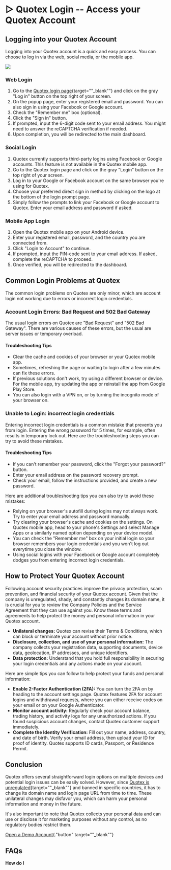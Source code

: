 # ▷ Quotex Login -- Access your Quotex Account

## Logging into your Quotex Account

Logging into your Quotex account is a quick and easy process. You can
choose to log in via the web, social media, or the mobile app.

[![](https://static.quotex.io/files/3_en/300_250.jpg)](https://traff.sbs/brokerqxlid)

### Web Login

1.  Go to the [Quotex login
    page](\%22https://eseta.org.za/go/quotex/login/\%22){target=""_blank""}
    and click on the gray "Log in" button on the top right of your
    screen.
2.  On the popup page, enter your registered email and password. You can
    also sign in using your Facebook or Google account.
3.  Check the "Remember me" box (optional).
4.  Click the "Sign in" button.
5.  If prompted, input the 6-digit code sent to your email address. You
    might need to answer the reCAPTCHA verification if needed.
6.  Upon completion, you will be redirected to the main dashboard.

### Social Login

1.  Quotex currently supports third-party logins using Facebook or
    Google accounts. This feature is not available in the Quotex mobile
    app.
2.  Go to the Quotex login page and click on the gray "Login" button on
    the top right of your screen.
3.  Log in to your Google or Facebook account on the same browser you're
    using for Quotex.
4.  Choose your preferred direct sign in method by clicking on the logo
    at the bottom of the login prompt page.
5.  Simply follow the prompts to link your Facebook or Google account to
    Quotex. Enter your email address and password if asked.

### Mobile App Login

1.  Open the Quotex mobile app on your Android device.
2.  Enter your registered email, password, and the country you are
    connected from.
3.  Click "Login to Account" to continue.
4.  If prompted, input the PIN-code sent to your email address. If
    asked, complete the reCAPTCHA to proceed.
5.  Once verified, you will be redirected to the dashboard.

## Common Login Problems at Quotex

The common login problems on Quotex are only minor, which are account
login not working due to errors or incorrect login credentials.

### Account Login Errors: Bad Request and 502 Bad Gateway

The usual login errors on Quotex are "Bad Request" and "502 Bad
Gateway". There are various causes of these errors, but the usual are
server issues or temporary overload.

#### Troubleshooting Tips

-   Clear the cache and cookies of your browser or your Quotex mobile
    app.
-   Sometimes, refreshing the page or waiting to login after a few
    minutes can fix these errors.
-   If previous solutions don't work, try using a different browser or
    device. For the mobile app, try updating the app or reinstall the
    app from Google Play Store.
-   You can also login with a VPN on, or by turning the incognito mode
    of your browser on.

### Unable to Login: incorrect login credentials

Entering incorrect login credentials is a common mistake that prevents
you from login. Entering the wrong password for 5 times, for example,
often results in temporary lock out. Here are the troubleshooting steps
you can try to avoid these mistakes.

#### Troubleshooting Tips

-   If you can't remember your password, click the "Forgot your
    password?" button.
-   Enter your email address on the password recovery prompt.
-   Check your email, follow the instructions provided, and create a new
    password.

Here are additional troubleshooting tips you can also try to avoid these
mistakes:

-   Relying on your browser's autofill during logins may not always
    work. Try to enter your email address and password manually.
-   Try clearing your browser's cache and cookies on the settings. On
    Quotex mobile app, head to your phone's Settings and select Manage
    Apps or a similarly named option depending on your device model.
-   You can check the "Remember me" box on your initial login so your
    browser remembers your login credentials and you won't log out
    everytime you close the window.
-   Using social logins with your Facebook or Google account completely
    dodges you from entering incorrect login credentials.

## How to Protect Your Quotex Account

Following account security practices improve the privacy protection,
scam prevention, and financial security of your Quotex account. Given
that the company is unregulated, shady, and constantly changes its
domain name, it is crucial for you to review the Company Policies and
the Service Agreement that they can use against you. Know these terms
and agreements to help protect the money and personal information in
your Quotex account.

-   **Unilateral changes:** Quotex can revise their Terms & Conditions,
    which can block or terminate your account without prior notice.
-   **Disclosure, collection, and use of your personal information:**
    The company collects your registration data, supporting documents,
    device data, geolocation, IP addresses, and unique identifiers.
-   **Data protection:** Understand that you hold full responsibility in
    securing your login credentials and any actions made on your
    account.

Here are simple tips you can follow to help protect your funds and
personal information:

-   **Enable 2-Factor Authentication (2FA):** You can turn the 2FA on by
    heading to the account settings page. Quotex features 2FA for
    account logins and withdrawal requests, where you can either receive
    codes on your email or on your Google Authenticator.
-   **Monitor account activity:** Regularly check your account balance,
    trading history, and activity logs for any unauthorized actions. If
    you found suspicious account changes, contact Quotex customer
    support immediately.
-   **Complete the Identity Verification:** Fill out your name, address,
    country, and date of birth. Verify your email address, then upload
    your ID for proof of identity. Quotex supports ID cards, Passport,
    or Residence Permit.

## Conclusion

Quotex offers several straightforward login options on multiple devices
and potential login issues can be easily solved. However, since [Quotex
is
unregulated](\%22https://eseta.org.za/quotex/\%22){target=""_blank""}
and banned in specific countries, it has to change its domain name and
login page URL from time to time. These unilateral changes may disfavor
you, which can harm your personal information and money in the future.

It's also important to note that Quotex collects your personal data and
can use or disclose it for marketing purposes without any control, as no
regulatory bodies restrict them.

[Open a Demo
Account](\%22https://traff.sbs/brokerqxsignup\%22){."button"
target=""_blank""}

## FAQs

**How do I**

